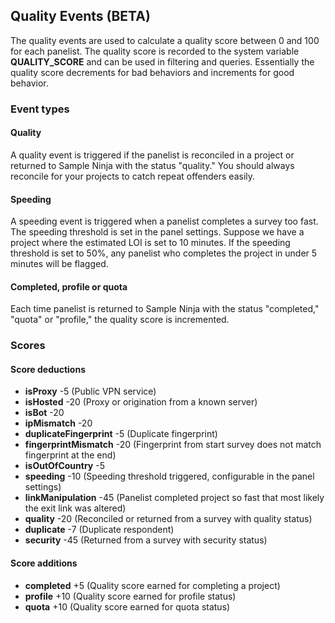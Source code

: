 ## Quality Events (BETA)

The quality events are used to calculate a quality score between 0 and 100 for each panelist. The quality score is recorded to the system variable **QUALITY_SCORE** and can be used in filtering and queries. Essentially the quality score decrements for bad behaviors and increments for good behavior.

### Event types

#### Quality
A quality event is triggered if the panelist is reconciled in a project or returned to Sample Ninja with the status "quality." You should always reconcile for your projects to catch repeat offenders easily.

#### Speeding
A speeding event is triggered when a panelist completes a survey too fast. The speeding threshold is set in the panel settings. Suppose we have a project where the estimated LOI is set to 10 minutes. If the speeding threshold is set to 50%, any panelist who completes the project in under 5 minutes will be flagged.

#### Completed, profile or quota
Each time panelist is returned to Sample Ninja with the status "completed," "quota" or "profile," the quality score is incremented.

### Scores

#### Score deductions
- **isProxy** -5 (Public VPN service)
- **isHosted** -20 (Proxy or origination from a known server)
- **isBot** -20
- **ipMismatch** -20
- **duplicateFingerprint** -5 (Duplicate fingerprint)
- **fingerprintMismatch** -20 (Fingerprint from start survey does not match fingerprint at the end)
- **isOutOfCountry** -5
- **speeding** -10 (Speeding threshold triggered, configurable in the panel settings)
- **linkManipulation** -45 (Panelist completed project so fast that most likely the exit link was altered)
- **quality** -20 (Reconciled or returned from a survey with quality status)
- **duplicate** -7 (Duplicate respondent)
- **security** -45 (Returned from a survey with security status)

#### Score additions
- **completed** +5 (Quality score earned for completing a project)
- **profile** +10 (Quality score earned for profile status)
- **quota** +10 (Quality score earned for quota status)


